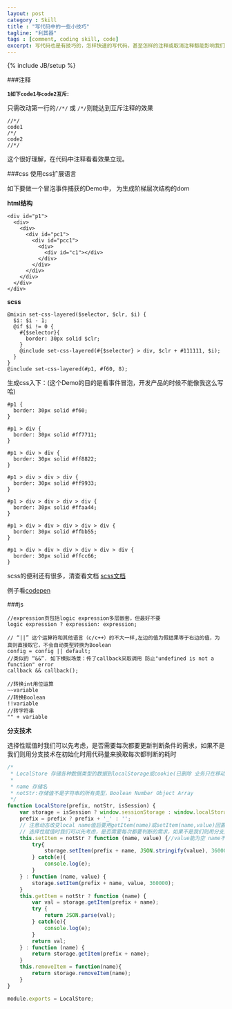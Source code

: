 ```yaml
---
layout: post
category : Skill
title : "写代码中的一些小技巧"
tagline: "利其器"
tags : [comment, coding skill, code]
excerpt: 写代码也是有技巧的，怎样快速的写代码，甚至怎样的注释或取消注释都能影响我们的工作效率
---
```

{% include JB/setup %}

###注释

**`1如下code1与code2互斥`:**

只需改动第一行的`//*/` 或 `/*/`则能达到互斥注释的效果

```
//*/
code1
/*/
code2
//*/
```

这个很好理解，在代码中注释看看效果立现。

###css 使用css扩展语言

如下要做一个冒泡事件捕获的Demo中， 为生成阶梯层次结构的dom

**html结构**

```
<div id="p1">
  <div>
    <div>
      <div id="pc1">
        <div id="pcc1">
          <div>
            <div id="c1"></div>
          </div>
        </div>
      </div>
    </div>
  </div>
</div>
```

**scss**

```
@mixin set-css-layered($selector, $clr, $i) {  
  $i: $i - 1;
  @if $i != 0 {
    #{$selector}{  
      border: 30px solid $clr;
    }
    @include set-css-layered(#{$selector} > div, $clr + #111111, $i);
  }
}
@include set-css-layered(#p1, #f60, 8);
```

生成css入下：(这个Demo的目的是看事件冒泡，开发产品的时候不能像我这么写哈)

```
#p1 {
  border: 30px solid #f60;
}

#p1 > div {
  border: 30px solid #ff7711;
}

#p1 > div > div {
  border: 30px solid #ff8822;
}

#p1 > div > div > div {
  border: 30px solid #ff9933;
}

#p1 > div > div > div > div {
  border: 30px solid #ffaa44;
}

#p1 > div > div > div > div > div {
  border: 30px solid #ffbb55;
}

#p1 > div > div > div > div > div > div {
  border: 30px solid #ffcc66;
}
```

scss的便利还有很多，清查看文档
[scss文档](http://sass.bootcss.com/docs/sass-reference/)

例子看[codepen](http://codepen.io/xiaole/pen/OVMGLr)

###js

```
//expression页包括logic expression多层嵌套，但最好不要
logic expression ? expression: expression;

// “||” 这个运算符和其他语言（c/c++）的不大一样,左边的值为假结果等于右边的值，为真则直接取它，不会自动类型转换为Boolean
config = config || default;
//类似的 “&&”. 如下模拟场景：传了callback采取调用 防止"undefined is not a function" error
callback && callback();

//转换int用位运算
~~variable
//转换Boolean
!!variable
//转字符串
"" + variable
```

**分支技术**

选择性赋值时我们可以先考虑，是否需要每次都要更新判断条件的需求，如果不是我们则用分支技术在初始化时用代码量来换取每次都判断的耗时

```js
/*
 * LocalStore 存储各种数据类型的数据到localStorage或cookie(已删除 业务只在移动设备上使用暂不考虑不支持localStorage的设备)
 * 
 * name 存储名
 * notStr:存储值不是字符串的所有类型，Boolean Number Object Array
 */
function LocalStore(prefix, notStr, isSession) {
    var storage = isSession ? window.sessionStorage : window.localStorage;
    prefix = prefix ? prefix + '_' : '';
    // 注意动态改变local name值后要用getItem(name)或setItem(name,value)回置
    // 选择性赋值时我们可以先考虑，是否需要每次都要判断的需求，如果不是我们则用分支技术在初始化时用代码量来换取每次都判断的耗时
    this.setItem = notStr ? function (name, value) {//value能为空 name不能为空
        try{
            storage.setItem(prefix + name, JSON.stringify(value), 360000);
        } catch(e){
            console.log(e);
        }
    } : function (name, value) {
        storage.setItem(prefix + name, value, 360000);
    }
    this.getItem = notStr ? function (name) {
        var val = storage.getItem(prefix + name);
        try {
            return JSON.parse(val);
        } catch(e){
            console.log(e);
        }
        return val;
    } : function (name) {
        return storage.getItem(prefix + name);
    }
    this.removeItem = function(name){
        return storage.removeItem(name);
    }
}

module.exports = LocalStore;
```
